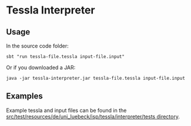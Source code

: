 # Tessla Interpreter

## Usage

In the source code folder:

    sbt "run tessla-file.tessla input-file.input"

Or if you downloaded a JAR:

    java -jar tessla-interpreter.jar tessla-file.tessla input-file.input

## Examples

Example tessla and input files can be found in the [src/test/resources/de/uni_luebeck/isp/tessla/interpreter/tests directory](src/test/resources/de/uni_luebeck/isp/tessla/interpreter/tests).
